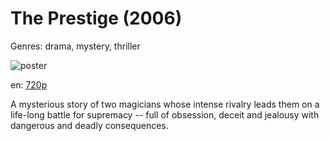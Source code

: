 # The Prestige (2006)

Genres: drama, mystery, thriller

![poster](http://image.tmdb.org/t/p/w500/5MXyQfz8xUP3dIFPTubhTsbFY6N.jpg)

en:
  [720p](magnet:?xt=urn:btih:086C29D9F160B76F061011A2DB08DA1E2E393D6E&tr=udp://glotorrents.pw:6969/announce&tr=udp://tracker.opentrackr.org:1337/announce&tr=udp://torrent.gresille.org:80/announce&tr=udp://tracker.openbittorrent.com:80&tr=udp://tracker.coppersurfer.tk:6969&tr=udp://tracker.leechers-paradise.org:6969&tr=udp://p4p.arenabg.ch:1337&tr=udp://tracker.internetwarriors.net:1337)
  


A mysterious story of two magicians whose intense rivalry leads them on a life-long battle for supremacy -- full of obsession, deceit and jealousy with dangerous and deadly consequences.